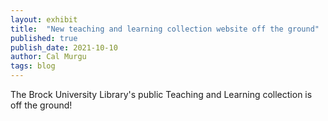 ```yaml
---
layout: exhibit
title:  "New teaching and learning collection website off the ground"
published: true
publish_date: 2021-10-10
author: Cal Murgu
tags: blog
---
```


The Brock University Library's public Teaching and Learning collection is off the ground! 